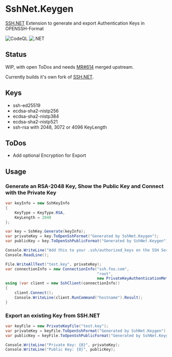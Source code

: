 SshNet.Keygen
=============
[SSH.NET](https://github.com/sshnet/SSH.NET) Extension to generate and export Authentication Keys in OPENSSH-Format

![CodeQL](https://github.com/darinkes/SshNet.Keygen/workflows/CodeQL/badge.svg)
![.NET](https://github.com/darinkes/SshNet.Keygen/workflows/.NET/badge.svg)

## Status
WIP, with open ToDos and needs [MR#614](https://github.com/sshnet/SSH.NET/pull/614) merged upstream.

Currently builds it's own fork of [SSH.NET](https://github.com/sshnet/SSH.NET).

## Keys
* ssh-ed25519
* ecdsa-sha2-nistp256
* ecdsa-sha2-nistp384
* ecdsa-sha2-nistp521
* ssh-rsa with 2048, 3072 or 4096 KeyLength

## ToDos
* Add optional Encryption for Export

## Usage

### Generate an RSA-2048 Key, Show the Public Key and Connect with the Private Key
```cs
var keyInfo = new SshKeyInfo
{
    KeyType = KeyType.RSA,
    KeyLength = 2048
};

var key = SshKey.Generate(keyInfo);
var privateKey = key.ToOpenSshFormat("Generated by SshNet.Keygen");
var publicKey = key.ToOpenSshPublicFormat("Generated by SshNet.Keygen");

Console.WriteLine("Add this to your .ssh/authorized_keys on the SSH Server: {0}", publicKey);
Console.ReadLine();

File.WriteAllText("test.key", privateKey);
var connectionInfo = new ConnectionInfo("ssh.foo.com",
                                        "root",
                                        new PrivateKeyAuthenticationMethod("root", new PrivateKeyFile("test.key")));
using (var client = new SshClient(connectionInfo))
{
    client.Connect();
    Console.WriteLine(client.RunCommand("hostname").Result);
}
```

### Export an existing Key from SSH.NET
```cs
var keyFile = new PrivateKeyFile("test.key");
var privateKey = keyFile.ToOpenSshFormat("Generated by SshNet.Keygen");
var publicKey = keyFile.ToOpenSshPublicFormat("Generated by SshNet.Keygen");

Console.WriteLine("Private Key: {0}", privateKey);
Console.WriteLine("Public Key: {0}", publicKey);
```